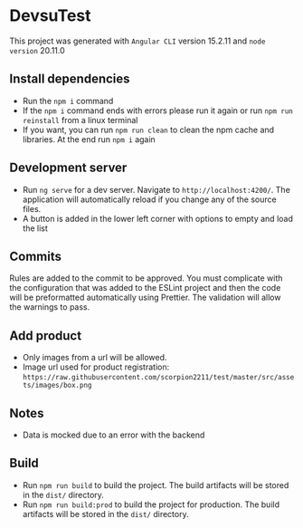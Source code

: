 # DevsuTest

This project was generated with `Angular CLI` version 15.2.11 and `node version` 20.11.0

## Install dependencies

- Run the `npm i` command
- If the `npm i` command ends with errors please run it again or run `npm run reinstall` from a linux terminal
- If you want, you can run `npm run clean` to clean the npm cache and libraries. At the end run `npm i` again

## Development server

- Run `ng serve` for a dev server. Navigate to `http://localhost:4200/`. The application will automatically reload if you change any of the source files.
- A button is added in the lower left corner with options to empty and load the list

## Commits

Rules are added to the commit to be approved. You must complicate with the configuration that was added to the ESLint project and then the code will be preformatted automatically using Prettier. The validation will allow the warnings to pass.

## Add product

- Only images from a url will be allowed.
- Image url used for product registration: `https://raw.githubusercontent.com/scorpion2211/test/master/src/assets/images/box.png`

## Notes

- Data is mocked due to an error with the backend

## Build

- Run `npm run build` to build the project. The build artifacts will be stored in the `dist/` directory.
- Run `npm run build:prod` to build the project for production. The build artifacts will be stored in the `dist/` directory.
